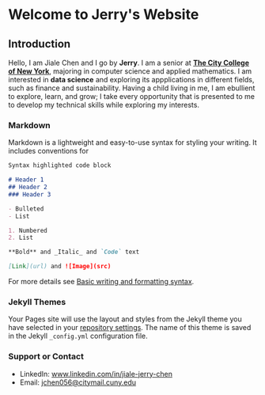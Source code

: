 # Welcome to Jerry's Website

## Introduction

Hello, I am Jiale Chen and I go by **Jerry**. I am a senior at [**The City College of New York**](https://www.ccny.cuny.edu/), majoring in computer science and applied mathematics. I am interested in **data science** and exploring its appplications in different fields, such as finance and sustainability. Having a child living in me, I am ebullient to explore, learn, and grow; I take every opportunity that is presented to me to develop my technical skills while exploring my interests.

### Markdown

Markdown is a lightweight and easy-to-use syntax for styling your writing. It includes conventions for

```markdown
Syntax highlighted code block

# Header 1
## Header 2
### Header 3

- Bulleted
- List

1. Numbered
2. List

**Bold** and _Italic_ and `Code` text

[Link](url) and ![Image](src)
```

For more details see [Basic writing and formatting syntax](https://docs.github.com/en/github/writing-on-github/getting-started-with-writing-and-formatting-on-github/basic-writing-and-formatting-syntax).

### Jekyll Themes

Your Pages site will use the layout and styles from the Jekyll theme you have selected in your [repository settings](https://github.com/jchen056/jchen056.github.io/settings/pages). The name of this theme is saved in the Jekyll `_config.yml` configuration file.

### Support or Contact
- LinkedIn: www.linkedin.com/in/jiale-jerry-chen
- Email: jchen056@citymail.cuny.edu
